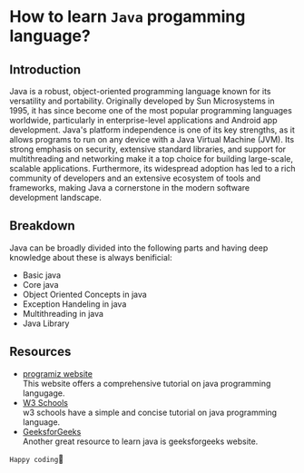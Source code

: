 # How to learn `Java` progamming language?

## Introduction 
Java is a robust, object-oriented programming language known for its versatility and portability. Originally developed by Sun Microsystems in 1995, it has since become one of the most popular programming languages worldwide, particularly in enterprise-level applications and Android app development. Java's platform independence is one of its key strengths, as it allows programs to run on any device with a Java Virtual Machine (JVM). Its strong emphasis on security, extensive standard libraries, and support for multithreading and networking make it a top choice for building large-scale, scalable applications. Furthermore, its widespread adoption has led to a rich community of developers and an extensive ecosystem of tools and frameworks, making Java a cornerstone in the modern software development landscape.

## Breakdown
Java can be broadly divided into the following parts and having deep knowledge about these is always benificial:
- Basic java
- Core java
- Object Oriented Concepts in java
- Exception Handeling in java
- Multithreading in java
- Java Library

## Resources
- [programiz website](https://www.programiz.com/java-programming)  
 This website offers a comprehensive tutorial on java programming langugage.
- [W3 Schools](https://www.w3schools.com/java/)  
 w3 schools have a simple and concise tutorial on java programming language.
 - [GeeksforGeeks](https://www.geeksforgeeks.org/java/)  
 Another great resource to learn java is geeksforgeeks website.


 `Happy coding`🎉
